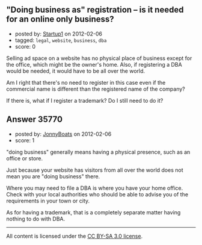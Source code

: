 ## "Doing business as" registration – is it needed for an online only business?

- posted by: [Startup1](https://stackexchange.com/users/-1/15697-startup1) on 2012-02-06
- tagged: `legal`, `website`, `business`, `dba`
- score: 0

Selling ad space on a website has no physical place of business except for the office, which might be the owner's home. Also, if registering a DBA would be needed, it would have to be all over the world.

Am I right that there's no need to register in this case even if the commercial name is different than the registered name of the company?

If there is, what if I register a trademark? Do I still need to do it?



## Answer 35770

- posted by: [JonnyBoats](https://stackexchange.com/users/-1/3100-jonnyboats) on 2012-02-06
- score: 1

"doing business" generally means having a physical presence, such as an office or store.

Just because your website has visitors from all over the world does not mean you are "doing business" there.

Where you may need to file a DBA is where you have your home office. Check with your local authorities who should be able to advise you of the requirements in your town or city.

As for having a trademark, that is a completely separate matter having nothing to do with DBA.



---

All content is licensed under the [CC BY-SA 3.0 license](https://creativecommons.org/licenses/by-sa/3.0/).
